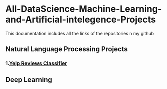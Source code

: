 # All-DataScience-Machine-Learning-and-Artificial-intelegence-Projects
This documentation includes all the links of the repositories n my github 




## Natural Language Processing Projects


### 1.[Yelp Reviews Classifier](https://github.com/Zeeshanahmad4/NLP-Yelp-Reviews-Classifier)



## Deep Learning
